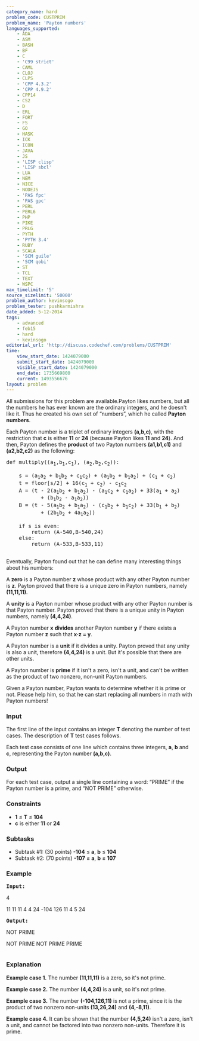 ```yaml
---
category_name: hard
problem_code: CUSTPRIM
problem_name: 'Payton numbers'
languages_supported:
    - ADA
    - ASM
    - BASH
    - BF
    - C
    - 'C99 strict'
    - CAML
    - CLOJ
    - CLPS
    - 'CPP 4.3.2'
    - 'CPP 4.9.2'
    - CPP14
    - CS2
    - D
    - ERL
    - FORT
    - FS
    - GO
    - HASK
    - ICK
    - ICON
    - JAVA
    - JS
    - 'LISP clisp'
    - 'LISP sbcl'
    - LUA
    - NEM
    - NICE
    - NODEJS
    - 'PAS fpc'
    - 'PAS gpc'
    - PERL
    - PERL6
    - PHP
    - PIKE
    - PRLG
    - PYTH
    - 'PYTH 3.4'
    - RUBY
    - SCALA
    - 'SCM guile'
    - 'SCM qobi'
    - ST
    - TCL
    - TEXT
    - WSPC
max_timelimit: '5'
source_sizelimit: '50000'
problem_author: kevinsogo
problem_tester: pushkarmishra
date_added: 5-12-2014
tags:
    - advanced
    - feb15
    - hard
    - kevinsogo
editorial_url: 'http://discuss.codechef.com/problems/CUSTPRIM'
time:
    view_start_date: 1424079000
    submit_start_date: 1424079000
    visible_start_date: 1424079000
    end_date: 1735669800
    current: 1493556676
layout: problem
---
```

All submissions for this problem are available.Payton likes numbers, but all the numbers he has ever known are the ordinary integers, and he doesn't like it. Thus he created his own set of “numbers”, which he called **Payton numbers**.

Each Payton number is a triplet of ordinary integers **(a,b,c)**, with the restriction that **c** is either **11** or **24** (because Payton likes **11** and **24**). And then, Payton defines the **product** of two Payton numbers **(a1,b1,c1)** and **(a2,b2,c2)** as the following:

<pre>def multiply((a<sub>1</sub>,b<sub>1</sub>,c<sub>1</sub>), (a<sub>2</sub>,b<sub>2</sub>,c<sub>2</sub>)):

    s = (a<sub>1</sub>a<sub>2</sub> + b<sub>1</sub>b<sub>2</sub> + c<sub>1</sub>c<sub>2</sub>) + (a<sub>1</sub>b<sub>2</sub> + b<sub>1</sub>a<sub>2</sub>) + (c<sub>1</sub> + c<sub>2</sub>)
    t = floor[s/2] + 16(c<sub>1</sub> + c<sub>2</sub>) - c<sub>1</sub>c<sub>2</sub>
    A = (t - 2(a<sub>1</sub>b<sub>2</sub> + b<sub>1</sub>a<sub>2</sub>) - (a<sub>1</sub>c<sub>2</sub> + c<sub>1</sub>a<sub>2</sub>) + 33(a<sub>1</sub> + a<sub>2</sub>)
           + (b<sub>1</sub>b<sub>2</sub> - a<sub>1</sub>a<sub>2</sub>))
    B = (t - 5(a<sub>1</sub>b<sub>2</sub> + b<sub>1</sub>a<sub>2</sub>) - (c<sub>1</sub>b<sub>2</sub> + b<sub>1</sub>c<sub>2</sub>) + 33(b<sub>1</sub> + b<sub>2</sub>)
           + (2b<sub>1</sub>b<sub>2</sub> + 4a<sub>1</sub>a<sub>2</sub>))

    if s is even:
        return (A-540,B-540,24)
    else:
        return (A-533,B-533,11)

</pre>
Eventually, Payton found out that he can define many interesting things about his numbers:

A **zero** is a Payton number **z** whose product with any other Payton number is **z**. Payton proved that there is a unique zero in Payton numbers, namely **(11,11,11)**.

A **unity** is a Payton number whose product with any other Payton number is that Payton number. Payton proved that there is a unique unity in Payton numbers, namely **(4,4,24)**.

A Payton number **x** **divides** another Payton number **y** if there exists a Payton number **z** such that **x·z = y**.

A Payton number is a **unit** if it divides a unity. Payton proved that any unity is also a unit, therefore **(4,4,24)** is a unit. But it's possible that there are other units.

A Payton number is **prime** if it isn't a zero, isn't a unit, and can't be written as the product of two nonzero, non-unit Payton numbers.

Given a Payton number, Payton wants to determine whether it is prime or not. Please help him, so that he can start replacing all numbers in math with Payton numbers!

### Input

The first line of the input contains an integer **T** denoting the number of test cases. The description of **T** test cases follows.

Each test case consists of one line which contains three integers, **a**, **b** and **c**, representing the Payton number **(a,b,c)**.

### Output

For each test case, output a single line containing a word: “PRIME” if the Payton number is a prime, and “NOT PRIME” otherwise.

### Constraints

- **1** ≤ **T** ≤ **104**
- **c** is either **11** or **24**

### Subtasks

- Subtask #1: (30 points) **-104** ≤ **a**, **b** ≤ **104**
- Subtask #2: (70 points) **-107** ≤ **a**, **b** ≤ **107**

### Example

<pre><b>Input:</b>
</pre>4
11 11 11
4 4 24
-104 126 11
4 5 24
<pre>
<b>Output:</b>
</pre>NOT PRIME
NOT PRIME
NOT PRIME
PRIME

<pre></pre>
### Explanation

**Example case 1.** The number **(11,11,11)** is a zero, so it's not prime.

**Example case 2.** The number **(4,4,24)** is a unit, so it's not prime.

**Example case 3.** The number **(-104,126,11)** is not a prime, since it is the product of two nonzero non-units **(13,26,24)** and **(4,-8,11)**.

**Example case 4.** It can be shown that the number **(4,5,24)** isn't a zero, isn't a unit, and cannot be factored into two nonzero non-units. Therefore it is prime.
